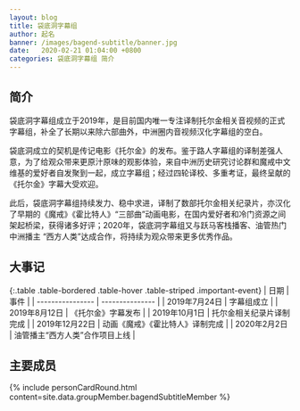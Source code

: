 ```yaml
---
layout: blog
title: 袋底洞字幕组
author: 起名
banner: /images/bagend-subtitle/banner.jpg
date:   2020-02-21 01:04:00 +0800
categories: 袋底洞字幕组 简介
---
```


## 简介

袋底洞字幕组成立于2019年，是目前国内唯一专注译制托尔金相关音视频的正式字幕组，补全了长期以来除六部曲外，中洲圈内音视频汉化字幕组的空白。

袋底洞成立的契机是传记电影《托尔金》的发布。鉴于路人字幕组的译制差强人意，为了给观众带来更原汁原味的观影体验，来自中洲历史研究讨论群和魔戒中文维基的爱好者自发聚到一起，成立字幕组；经过四轮译校、多重考证，最终呈献的《托尔金》字幕大受欢迎。

此后，袋底洞字幕组持续发力、稳中求进，译制了数部托尔金相关纪录片，亦汉化了早期的《魔戒》《霍比特人》“三部曲”动画电影，在国内爱好者和冷门资源之间架起桥梁，获得诸多好评；2020年，袋底洞字幕组又与跃马客栈播客、油管热门中洲播主
“西方人类”达成合作，将持续为观众带来更多优秀作品。

## 大事记

{:.table .table-bordered .table-hover .table-striped .important-event}
| 日期 | 事件 |
| ---------------- | --------------- |
| 2019年7月24日  | 字幕组成立 |
| 2019年8月12日 | 《托尔金》字幕发布 |
| 2019年10月1日 | 托尔金相关纪录片译制完成 |
| 2019年12月22日 | 动画《魔戒》《霍比特人》译制完成 |
| 2020年2月2日  | 油管播主“西方人类”合作项目上线 |



## 主要成员
<!-- 成员信息，通过导入personCard模板+组成员信息_data/groupMember/xxxx.yml -->
{% include personCardRound.html content=site.data.groupMember.bagendSubtitleMember %}
